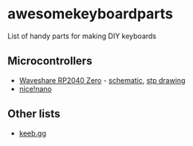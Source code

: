 # awesomekeyboardparts
List of handy parts for making DIY keyboards

## Microcontrollers

* [Waveshare RP2040 Zero](https://www.waveshare.com/wiki/RP2040-Zero) - [schematic](https://www.waveshare.com/w/upload/4/4c/RP2040_Zero.pdf), [stp drawing](https://www.waveshare.com/w/upload/f/f7/RP2040_Zero_stp.zip)
* [nice!nano](https://nicekeyboards.com)

## Other lists

* [keeb.gg](https://www.keeb.gg)


